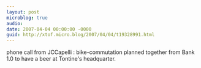 ```yaml
---
layout: post
microblog: true
audio: 
date: 2007-04-04 00:00:00 -0000
guid: http://xtof.micro.blog/2007/04/04/t19328991.html
---
```

phone call from JCCapelli : bike-commutation planned together from Bank 1.0 to have a beer at Tontine's headquarter.
